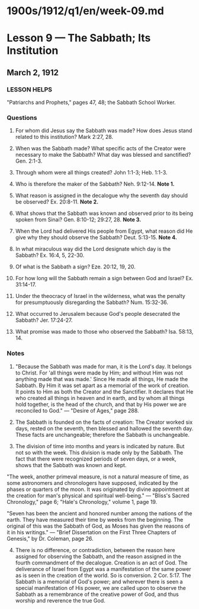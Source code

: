 # 1900s/1912/q1/en/week-09.md

# Lesson 9 — The Sabbath; Its Institution
## March 2, 1912

### LESSON HELPS
"Patriarchs and Prophets," pages 47, 48; the Sabbath School Worker.

### Questions

1. For whom did Jesus say the Sabbath was made? How does Jesus stand related to this institution? Mark 2:27, 28.

2. When was the Sabbath made? What specific acts of the Creator were necessary to make the Sabbath? What day was blessed and sanctified? Gen. 2:1-3.

3. Through whom were all things created? John 1:1-3; Heb. 1:1-3.

4. Who is therefore the maker of the Sabbath? Neh. 9:12-14. **Note 1.**

5. What reason is assigned in the decalogue why the seventh day should be observed? Ex. 20:8-11. **Note 2.**

6. What shows that the Sabbath was known and observed prior to its being spoken from Sinai? Gen. 8:10-12; 29:27, 28. **Note 3.**

7. When the Lord had delivered His people from Egypt, what reason did He give why they should observe the Sabbath? Deut. 5:13-15. **Note 4.**

8. In what miraculous way did the Lord designate which day is the Sabbath? Ex. 16:4, 5, 22-30.

9. Of what is the Sabbath a sign? Eze. 20:12, 19, 20.

10. For how long will the Sabbath remain a sign between God and Israel? Ex. 31:14-17.

11. Under the theocracy of Israel in the wilderness, what was the penalty for presumptuously disregarding the Sabbath? Num. 15:32-36.

12. What occurred to Jerusalem because God's people desecrated the Sabbath? Jer. 17:24-27.

13. What promise was made to those who observed the Sabbath? Isa. 58:13, 14.

### Notes

1. "Because the Sabbath was made for man, it is the Lord's day. It belongs to Christ. For 'all things were made by Him; and without Him was not anything made that was made.' Since He made all things, He made the Sabbath. By Him it was set apart as a memorial of the work of creation. It points to Him as both the Creator and the Sanctifier. It declares that He who created all things in heaven and in earth, and by whom all things hold together, is the head of the church, and that by His power we are reconciled to God." — "Desire of Ages," page 288.

2. The Sabbath is founded on the facts of creation: The Creator worked six days, rested on the seventh, then blessed and hallowed the seventh day. These facts are unchangeable; therefore the Sabbath is unchangeable.

3. The division of time into months and years is indicated by nature. But not so with the week. This division is made only by the Sabbath. The fact that there were recognized periods of seven days, or a week, shows that the Sabbath was known and kept.

"The week, another primeval measure, is not a natural measure of time, as some astronomers and chronologers have supposed, indicated by the phases or quarters of the moon. It was originated by divine appointment at the creation for man's physical and spiritual well-being." — "Bliss's Sacred Chronology," page 6; "Hale's Chronology," volume 1, page 19.

"Seven has been the ancient and honored number among the nations of the earth. They have measured their time by weeks from the beginning. The original of this was the Sabbath of God, as Moses has given the reasons of it in his writings." — "Brief Dissertation on the First Three Chapters of Genesis," by Dr. Coleman, page 26.

4. There is no difference, or contradiction, between the reason here assigned for observing the Sabbath, and the reason assigned in the fourth commandment of the decalogue. Creation is an act of God. The deliverance of Israel from Egypt was a manifestation of the same power as is seen in the creation of the world. So is conversion. 2 Cor. 5:17. The Sabbath is a memorial of God's power; and wherever there is seen a special manifestation of His power, we are called upon to observe the Sabbath as a remembrance of the creative power of God, and thus worship and reverence the true God.